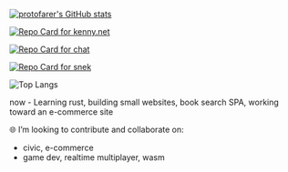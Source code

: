 [![protofarer's GitHub stats](https://github-readme-stats.vercel.app/api?username=protofarer&hide=stars&count_private=true&show_icons=true&custom_title=protofarer's%20Github%20Stats)](https://github.com/anuraghazra/github-readme-stats)

[![Repo Card for kenny.net](https://github-readme-stats.vercel.app/api/pin/?username=protofarer&repo=kenny.net)](https://github.com/protofarer/kenny.net)

[![Repo Card for chat](https://github-readme-stats.vercel.app/api/pin/?username=protofarer&repo=chat)](https://github.com/protofarer/chat)

[![Repo Card for snek](https://github-readme-stats.vercel.app/api/pin/?username=protofarer&repo=snek)](https://github.com/protofarer/snek)

![Top Langs](https://github-readme-stats.vercel.app/api/top-langs/?username=protofarer)

now - Learning rust, building small websites, book search SPA, working toward an e-commerce site

🌐 I’m looking to contribute and collaborate on:
  - civic, e-commerce
  - game dev, realtime multiplayer, wasm
